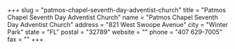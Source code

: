 +++
slug = "patmos-chapel-seventh-day-adventist-church"
title = "Patmos Chapel Seventh Day Adventist Church"
name = "Patmos Chapel Seventh Day Adventist Church"
address = "821 West Swoope Avenue"
city = "Winter Park"
state = "FL"
postal = "32789"
website = ""
phone = "407 629-7005"
fax = ""
+++
